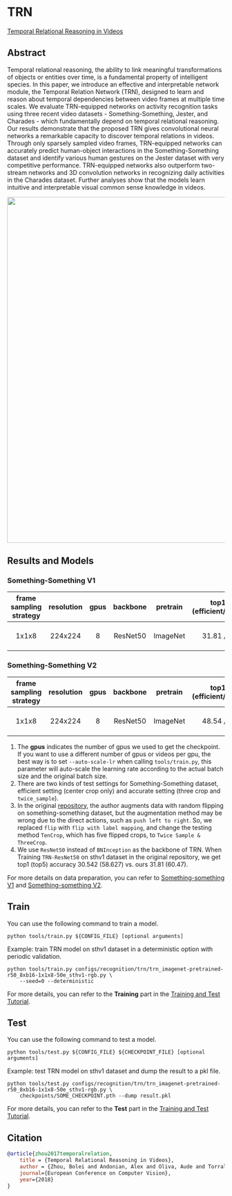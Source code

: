 # TRN

[Temporal Relational Reasoning in Videos](https://openaccess.thecvf.com/content_ECCV_2018/html/Bolei_Zhou_Temporal_Relational_Reasoning_ECCV_2018_paper.html)

<!-- [ALGORITHM] -->

## Abstract

<!-- [ABSTRACT] -->

Temporal relational reasoning, the ability to link meaningful transformations of objects or entities over time, is a fundamental property of intelligent species. In this paper, we introduce an effective and interpretable network module, the Temporal Relation Network (TRN), designed to learn and reason about temporal dependencies between video frames at multiple time scales. We evaluate TRN-equipped networks on activity recognition tasks using three recent video datasets - Something-Something, Jester, and Charades - which fundamentally depend on temporal relational reasoning. Our results demonstrate that the proposed TRN gives convolutional neural networks a remarkable capacity to discover temporal relations in videos. Through only sparsely sampled video frames, TRN-equipped networks can accurately predict human-object interactions in the Something-Something dataset and identify various human gestures on the Jester dataset with very competitive performance. TRN-equipped networks also outperform two-stream networks and 3D convolution networks in recognizing daily activities in the Charades dataset. Further analyses show that the models learn intuitive and interpretable visual common sense knowledge in videos.

<!-- [IMAGE] -->

<div align=center>
<img src="https://user-images.githubusercontent.com/34324155/143018998-d2120c3d-a9a7-4e4c-90b1-1e5ff1fd5f06.png" width="800"/>
</div>

## Results and Models

### Something-Something V1

| frame sampling strategy | resolution | gpus | backbone | pretrain | top1 acc (efficient/accurate) | top5 acc (efficient/accurate) |  testing protocol  | FLOPs  | params |        config         |        ckpt         |         log         |
| :---------------------: | :--------: | :--: | :------: | :------: | :---------------------------: | :---------------------------: | :----------------: | :----: | :----: | :-------------------: | :-----------------: | :-----------------: |
|          1x1x8          |  224x224   |  8   | ResNet50 | ImageNet |         31.81 / 33.86         |         60.47 / 62.24         | 16 clips x 10 crop | 42.94G | 26.64M | [config](/configs/recognition/trn/trn_imagenet-pretrained-r50_8xb16-1x1x8-50e_sthv1-rgb.py) | [ckpt](https://download.openmmlab.com/mmaction/v1.0/recognition/trn/trn_imagenet-pretrained-r50_8xb16-1x1x8-50e_sthv1-rgb/trn_imagenet-pretrained-r50_8xb16-1x1x8-50e_sthv1-rgb_20220815-e13db2e9.pth) | [log](https://download.openmmlab.com/mmaction/v1.0/recognition/trn/trn_imagenet-pretrained-r50_8xb16-1x1x8-50e_sthv1-rgb/trn_imagenet-pretrained-r50_8xb16-1x1x8-50e_sthv1-rgb.log) |

### Something-Something V2

| frame sampling strategy | resolution | gpus | backbone | pretrain | top1 acc (efficient/accurate) | top5 acc (efficient/accurate) |  testing protocol  | FLOPs  | params |        config         |        ckpt         |         log         |
| :---------------------: | :--------: | :--: | :------: | :------: | :---------------------------: | :---------------------------: | :----------------: | :----: | :----: | :-------------------: | :-----------------: | :-----------------: |
|          1x1x8          |  224x224   |  8   | ResNet50 | ImageNet |         48.54 / 51.10         |         76.53 / 78.28         | 16 clips x 10 crop | 42.94G | 26.64M | [config](/configs/recognition/trn/trn_imagenet-pretrained-r50_8xb16-1x1x8-50e_sthv2-rgb.py) | [ckpt](https://download.openmmlab.com/mmaction/v1.0/recognition/trn/trn_imagenet-pretrained-r50_8xb16-1x1x8-50e_sthv2-rgb/trn_imagenet-pretrained-r50_8xb16-1x1x8-50e_sthv2-rgb_20220815-e01617db.pth) | [log](https://download.openmmlab.com/mmaction/v1.0/recognition/trn/trn_imagenet-pretrained-r50_8xb16-1x1x8-50e_sthv2-rgb/trn_imagenet-pretrained-r50_8xb16-1x1x8-50e_sthv2-rgb.log) |

1. The **gpus** indicates the number of gpus we used to get the checkpoint. If you want to use a different number of gpus or videos per gpu, the best way is to set `--auto-scale-lr` when calling `tools/train.py`, this parameter will auto-scale the learning rate according to the actual batch size and the original batch size.
2. There are two kinds of test settings for Something-Something dataset, efficient setting (center crop only) and accurate setting (three crop and `twice_sample`).
3. In the original [repository](https://github.com/zhoubolei/TRN-pytorch), the author augments data with random flipping on something-something dataset, but the augmentation method may be wrong due to the direct actions, such as `push left to right`. So, we replaced `flip` with `flip with label mapping`, and change the testing method `TenCrop`, which has five flipped crops, to `Twice Sample & ThreeCrop`.
4. We use `ResNet50` instead of `BNInception` as the backbone of TRN. When Training `TRN-ResNet50` on sthv1 dataset in the original repository, we get top1 (top5) accuracy 30.542 (58.627) vs. ours 31.81 (60.47).

For more details on data preparation, you can refer to [Something-something V1](/tools/data/sthv1/README.md) and [Something-something V2](/tools/data/sthv2/README.md).

## Train

You can use the following command to train a model.

```shell
python tools/train.py ${CONFIG_FILE} [optional arguments]
```

Example: train TRN model on sthv1 dataset in a deterministic option with periodic validation.

```shell
python tools/train.py configs/recognition/trn/trn_imagenet-pretrained-r50_8xb16-1x1x8-50e_sthv1-rgb.py \
    --seed=0 --deterministic
```

For more details, you can refer to the **Training** part in the [Training and Test Tutorial](/docs/en/user_guides/4_train_test.md).

## Test

You can use the following command to test a model.

```shell
python tools/test.py ${CONFIG_FILE} ${CHECKPOINT_FILE} [optional arguments]
```

Example: test TRN model on sthv1 dataset and dump the result to a pkl file.

```shell
python tools/test.py configs/recognition/trn/trn_imagenet-pretrained-r50_8xb16-1x1x8-50e_sthv1-rgb.py \
    checkpoints/SOME_CHECKPOINT.pth --dump result.pkl
```

For more details, you can refer to the **Test** part in the [Training and Test Tutorial](/docs/en/user_guides/4_train_test.md).

## Citation

```BibTeX
@article{zhou2017temporalrelation,
    title = {Temporal Relational Reasoning in Videos},
    author = {Zhou, Bolei and Andonian, Alex and Oliva, Aude and Torralba, Antonio},
    journal={European Conference on Computer Vision},
    year={2018}
}
```
